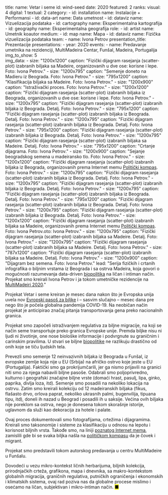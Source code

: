 title: 
    name: Vetar i seme
id: wind-seed
date: 2020
featured: 2
ranks:
    visual: 4
    digital: 1
    textual: 2
category: 
    - id: installation
      name: Instalacije + Performansi
    - id: data-art
      name: Data umetnost
    - id: dataviz
      name: Vizuelizacija podataka
    - id: cartography
      name: Eksperimentalna kartografija
    - id: geography
      name: Eksperimentalna geografija
role:
    - id: artist
      name: Umetnik koautor
medium:
    - id: map
      name: Mapa
    - id: dataviz
      name: Fizička vizuelizacija podataka
team:
    - name: Ivona Petrov
presentation_title: Prezentacije
presentations:
    - year: 2020
      events:
        - name: <span class='italic-style'>Predavanje umetnika na rezidenciji</span>, MultiMadeira Centar, Funšal, Madeira, Portugalija 
img_to_show: 5       
img_data:
    - size: "1200x1200"
      caption: "Fizički dijagram rasejanja (scatter-plot) izabranih biljaka sa Madeire, organizovanih u dve ose: korisne i lepe. Foto: Ivona Petrov."
    - size: "1200x795"
      caption: "Semenje doneto na Madieru iz Beograda. Foto: Ivona Petrov."
    - size: "795x1200"
      caption: "Klasifikacija biljaka sa Madeire. Foto: Ivona Petrov."
    - size: "1200x900"
      caption: "Istraživački proces. Foto: Ivona Petrov."
    - size: "1200x1200"
      caption: "Fizički dijagram rasejanja (scatter-plot) izabranih biljaka iz Beograda, organizovanih u dve ose: korisne i lepe. Foto: Ivona Petrov."
    - size: "1200x795"
      caption: "Fizički dijagram rasejanja (scatter-plot) izabranih biljaka iz Beograda. Detalj. Foto: Ivona Petrov."
    - size: "795x1200"
      caption: "Fizički dijagram rasejanja (scatter-plot) izabranih biljaka iz Beograda. Detalj. Foto: Ivona Petrov."
    - size: "1200x795"
      caption: "Fizički dijagram rasejanja (scatter-plot) izabranih biljaka iz Beograda. Detalj. Foto: Ivona Petrov."
    - size: "795x1200"
      caption: "Fizički dijagram rasejanja (scatter-plot) izabranih biljaka iz Beograda. Detalj. Foto: Ivona Petrov."
    - size: "1200x795"
      caption: "Fizički dijagram rasejanja (scatter-plot) izabranih biljaka sa Madeire. Detalj. Foto: Ivona Petrov."
    - size: "795x1200"
      caption: "Crtanje dijagrama. Foto: Ivona Petrov."
    - size: "1200x900"
      caption: "Sejanje beogradskog semena u madeiransko tlo. Foto: Ivona Petrov."
    - size: "1200x1200"
      caption: "Fizički dijagram rasejanja (scatter-plot) izabranih biljaka iz Beograda, organizovanih prema Internet memu <a href='https://knowyourmeme.com/memes/political-compass' target='_blank'>Politički kompas</a>. Foto: Ivona Petrov."
    - size: "1200x795"
      caption: "Fizički dijagram rasejanja (scatter-plot) izabranih biljaka iz Beograda. Detalj. Foto: Ivona Petrov."
    - size: "1200x795"
      caption: "Fizički dijagram rasejanja (scatter-plot) izabranih biljaka iz Beograda. Detalj. Foto: Ivona Petrov."
    - size: "1200x795"
      caption: "Fizički dijagram rasejanja (scatter-plot) izabranih biljaka iz Beograda. Detalj. Foto: Ivona Petrov."
    - size: "795x1200"
      caption: "Fizički dijagram rasejanja (scatter-plot) izabranih biljaka iz Beograda. Detalj. Foto: Ivona Petrov."
    - size: "1200x795"
      caption: "Fizički dijagram rasejanja (scatter-plot) izabranih biljaka iz Beograda. Detalj. Foto: Ivona Petrov."
    - size: "1200x1200"
      caption: "Fizički dijagram rasejanja (scatter-plot) izabranih biljaka sa Madeire, organizovanih prema Internet memu <a href='https://knowyourmeme.com/memes/political-compass' target='_blank'>Politički kompas</a>. Foto: Ivona Petrov.oto: Ivona Petrov."
    - size: "1200x795"
      caption: "Fizički dijagram rasejanja (scatter-plot) izabranih biljaka sa Madeire. Detalj. Foto: Ivona Petrov."
    - size: "1200x795"
      caption: "Fizički dijagram rasejanja (scatter-plot) izabranih biljaka sa Madeire. Detalj. Foto: Ivona Petrov."
    - size: "787x1200"
      caption: "Fizički dijagram rasejanja (scatter-plot) izabranih biljaka sa Madeire. Detalj. Foto: Ivona Petrov."
    - size: "1200x900"
      caption: "Dijagram bez semena. Foto: Ivona Petrov."
lead: "Serija fizičkih i crtanih infografika o biljnim vrstama iz Beograda i sa ostrva Madeira, koja govori o mogućnosti razumevanja <span class='italic-style'>data-driven</span> <a href='https://en.wikipedia.org/wiki/Biopolitics' target='_blank'>biopolitika</a> na ličan i intiman način. Projekat smo kreirali Ivona Petrov i ja tokom umetničke rezidencije na <a href='https://www.multimadeira.com/' target='_blank'>MultiMadeiri 2020</a>."

Projekat <span class='italic-style'>Vetar i seme</span> kreiran je mesec dana nakon što je Evropska unija uvela nov <a href='https://www.europarl.europa.eu/doceo/document/E-9-2019-003753_EN.html' target='_blank'>Evropski pasoš za biljke</a> i – sasvim slučajno – mesec dana pre nego što je počela globalna pandemija COVID-19. Na neobičan način projekat je anticipirao značaj pitanja transportovanja gena preko nacionalnih granica. 

Projekat smo započeli istraživanjem regulativa za biljne migracije, na koji se način seme transportuje preko granica Evropske unije. Premda biljke nisu ni ljudi ni životinje, one nose biološke informacije i podvrgnute su graničnim i carinskim pravilima. U stvari se biljne <a href='https://en.wikipedia.org/wiki/Biopolitics' target='_blank'>biopolitike</a> ne razlikuju drastično od onih koje se tiču ljudskih tela.  

Prevezli smo semenje 12 neinvazivnih biljaka iz Beograda u Funšal, iz evropske zemlje koja nije u EU (Srbija) na afričko ostrvo koje jeste u EU (Portugalija). Faktički smo ga prokrijumčarili, jer ga nismo prijavili na granici niti smo za njega nabavili biljne pasoše. Odabrali smo poljoprivredno, kulturno i geografski značajne biljne vrste (domaći hrast, pasulj, lipa, ginko, paprika, divlja loza, itd). Semenje smo posadili na nekoliko lokacija na ostrvu. Zatim smo kreirali kolekciju od 12 madeiranskih biljaka (fikus, flašasto drvo, orlova paprat, nekoliko ukrasnih palmi, bugenvilija, tipuana tipu, itd), doneli ih nazad u Beograd i posadili ih u saksije. Većina ovih biljaka nije poreklom sa ostrva, nego je donesena tokom skorašnje istorije, uglavnom da služi kao dekoracija za hotele i palate.  

Ovaj proces dokumentovali smo fotografijama, crtežima i dijagramima. Kreirali smo taksonomije i sisteme za klasifikaciju u odnosu na lepotu i korisnost biljnih vrsta. Takođe smo, na liniji <a href='https://knowyourmeme.com/memes/political-compass' target='_blank'>poznatog Internet mema</a>, zamislili gde bi se svaka biljka našla na <a href='https://www.politicalcompass.org/' target='_blank'>političkom kompasu</a> da je čovek i migrant.

Projekat smo predstavili tokom autorskog predavanja u centru MultiMadeire u Funšalu.

Dovodeći u vezu mikro-kontekst ličnih herbarijuma, biljnih kolekcija, prirodnjačkih crteža, grafikona, mapa i dnevnika, sa makro-kontekstom globalnih migracija, graničnih regulativa, putničkih ograničenja i ekonomskih i klimatskih sistema, ovaj rad poziva nas da globalne procese mislimo i osećamo na ličan, subjektivan i mikro-intiman način. <mark>&#9632;</mark>